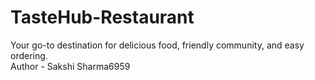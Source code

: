 # TasteHub-Restaurant
Your go-to destination for delicious food, friendly community, and easy ordering.
<br>
Author - Sakshi Sharma6959
